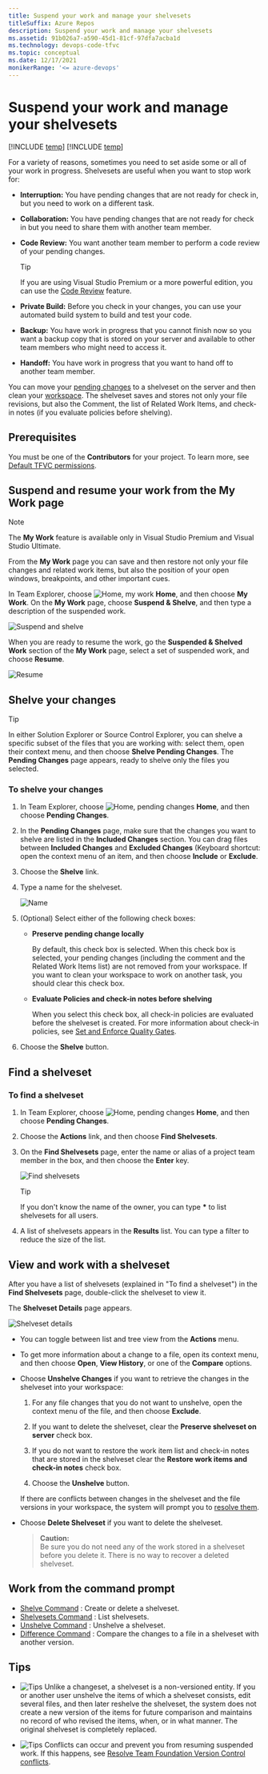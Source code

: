 ```yaml
---
title: Suspend your work and manage your shelvesets
titleSuffix: Azure Repos
description: Suspend your work and manage your shelvesets
ms.assetid: 91b026a7-a590-45d1-81cf-97dfa7acba1d
ms.technology: devops-code-tfvc
ms.topic: conceptual
ms.date: 12/17/2021
monikerRange: '<= azure-devops'
---
```



# Suspend your work and manage your shelvesets

[!INCLUDE [temp](../includes/version-tfs-2013-cloud.md)]
[!INCLUDE [temp](../includes/version-vs-2013-vs-2019.md)]

For a variety of reasons, sometimes you need to set aside some or all of your work in progress. Shelvesets are useful when you want to stop work for:

-   **Interruption:** You have pending changes that are not ready for check in, but you need to work on a different task.
-   **Collaboration:** You have pending changes that are not ready for check in but you need to share them with another team member.
-   **Code Review:** You want another team member to perform a code review of your pending changes.

	> [!TIP]
	> If you are using Visual Studio Premium or a more powerful edition, you can use the [Code Review](day-life-alm-developer-write-new-code-user-story.md) feature.

-   **Private Build:** Before you check in your changes, you can use your automated build system to build and test your code.
-   **Backup:** You have work in progress that you cannot finish now so you want a backup copy that is stored on your server and available to other team members who might need to access it.
-   **Handoff:** You have work in progress that you want to hand off to another team member.

You can move your [pending changes](develop-code-manage-pending-changes.md) to a shelveset on the server and then clean your [workspace](create-work-workspaces.md). The shelveset saves and stores not only your file revisions, but also the Comment, the list of Related Work Items, and check-in notes (if you evaluate policies before shelving).

## Prerequisites

You must be one of the **Contributors** for your project. To learn more, see [Default TFVC permissions](../../organizations/security/default-tfvc-permissions.md).

## Suspend and resume your work from the My Work page

> [!NOTE]
> The **My Work** feature is available only in Visual Studio Premium and Visual Studio Ultimate.


From the **My Work** page you can save and then restore not only your file changes and related work items, but also the position of your open windows, breakpoints, and other important cues.

In Team Explorer, choose ![Home, my work](media/suspend-your-work-manage-your-shelvesets/IC547418.png) **Home**, and then choose **My Work**. On the **My Work** page, choose **Suspend & Shelve**, and then type a description of the suspended work.

![Suspend and shelve](media/suspend-your-work-manage-your-shelvesets/IC592393.png)

When you are ready to resume the work, go the **Suspended & Shelved Work** section of the **My Work** page, select a set of suspended work, and choose **Resume**.

![Resume](media/suspend-your-work-manage-your-shelvesets/IC591026.png)

## Shelve your changes

> [!TIP]
> In either Solution Explorer or Source Control Explorer, you can shelve a specific subset of the files that you are working with: select them, open their context menu, and then choose **Shelve Pending Changes**. The **Pending Changes** page appears, ready to shelve only the files you selected.

### To shelve your changes

1.  In Team Explorer, choose ![Home, pending changes](media/suspend-your-work-manage-your-shelvesets/IC547418.png) **Home**, and then choose **Pending Changes**.

2.  In the **Pending Changes** page, make sure that the changes you want to shelve are listed in the **Included Changes** section. You can drag files between **Included Changes** and **Excluded Changes** (Keyboard shortcut: open the context menu of an item, and then choose **Include** or **Exclude**.

3.  Choose the **Shelve** link.

4.  Type a name for the shelveset.

    ![Name](media/suspend-your-work-manage-your-shelvesets/IC612901.png)

5.  (Optional) Select either of the following check boxes:

    -   **Preserve pending change locally**

        By default, this check box is selected. When this check box is selected, your pending changes (including the comment and the Related Work Items list) are not removed from your workspace. If you want to clean your workspace to work on another task, you should clear this check box.

    -   **Evaluate Policies and check-in notes before shelving**

        When you select this check box, all check-in policies are evaluated before the shelveset is created. For more information about check-in policies, see [Set and Enforce Quality Gates](set-enforce-quality-gates.md).

6.  Choose the **Shelve** button.

## Find a shelveset

### To find a shelveset

1.  In Team Explorer, choose ![Home, pending changes](media/suspend-your-work-manage-your-shelvesets/IC547418.png) **Home**, and then choose **Pending Changes**.

2.  Choose the **Actions** link, and then choose **Find Shelvesets**.

3.  On the **Find Shelvesets** page, enter the name or alias of a project team member in the box, and then choose the **Enter** key.

    ![Find shelvesets](media/suspend-your-work-manage-your-shelvesets/IC612902.png)

	> [!TIP]
	> If you don't know the name of the owner, you can type **\*** to list shelvesets for all users.

4.  A list of shelvesets appears in the **Results** list. You can type a filter to reduce the size of the list.

## View and work with a shelveset

After you have a list of shelvesets (explained in "To find a shelveset") in the **Find Shelvesets** page, double-click the shelveset to view it.

The **Shelveset Details** page appears.

![Shelveset details](media/suspend-your-work-manage-your-shelvesets/IC612903.png)
-   You can toggle between list and tree view from the **Actions** menu.

-   To get more information about a change to a file, open its context menu, and then choose **Open**, **View History**, or one of the **Compare** options.

-   Choose **Unshelve Changes** if you want to retrieve the changes in the shelveset into your workspace:

    1.  For any file changes that you do not want to unshelve, open the context menu of the file, and then choose **Exclude**.

    2.  If you want to delete the shelveset, clear the **Preserve shelveset on server** check box.

    3.  If you do not want to restore the work item list and check-in notes that are stored in the shelveset clear the **Restore work items and check-in notes** check box.

    4.  Choose the **Unshelve** button.

    If there are conflicts between changes in the shelveset and the file versions in your workspace, the system will prompt you to [resolve them](resolve-team-foundation-version-control-conflicts.md).

-   Choose **Delete Shelveset** if you want to delete the shelveset.

    >**Caution:**  
    >Be sure you do not need any of the work stored in a shelveset before you delete it. There is no way to recover a deleted shelveset.

## Work from the command prompt

-    [Shelve Command](shelve-command.md) : Create or delete a shelveset.
-    [Shelvesets Command](shelvesets-command.md) : List shelvesets.
-    [Unshelve Command](unshelve-command.md) : Unshelve a shelveset.
-    [Difference Command](difference-command.md) : Compare the changes to a file in a shelveset with another version.

## Tips

-   ![Tips](media/suspend-your-work-manage-your-shelvesets/IC572374.png) Unlike a changeset, a shelveset is a non-versioned entity. If you or another user unshelve the items of which a shelveset consists, edit several files, and then later reshelve the shelveset, the system does not create a new version of the items for future comparison and maintains no record of who revised the items, when, or in what manner. The original shelveset is completely replaced.

-   ![Tips](media/suspend-your-work-manage-your-shelvesets/IC572374.png) Conflicts can occur and prevent you from resuming suspended work. If this happens, see [Resolve Team Foundation Version Control conflicts](resolve-team-foundation-version-control-conflicts.md).